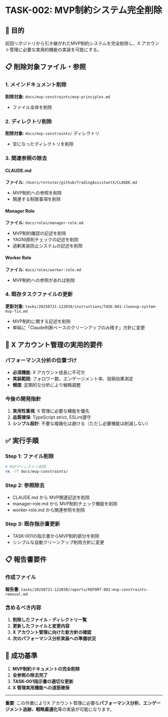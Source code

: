 # TASK-002: MVP制約システム完全削除

## 🎯 目的
前回リポジトリから引き継がれたMVP制約システムを完全削除し、X アカウント管理に必要な実用的機能の実装を可能にする。

## 📋 削除対象ファイル・参照

### 1. メインドキュメント削除
**削除対象**: `docs/mvp-constraints/mvp-principles.md`
- ファイル全体を削除

### 2. ディレクトリ削除
**削除対象**: `docs/mvp-constraints/` ディレクトリ
- 空になったディレクトリを削除

### 3. 関連参照の除去

#### CLAUDE.md
**ファイル**: `/Users/rnrnstar/github/TradingAssistantX/CLAUDE.md`
- MVP制約への参照を削除
- 関連する制限事項を削除

#### Manager Role
**ファイル**: `docs/roles/manager-role.md`
- MVP制約確認の記述を削除
- YAGNI原則チェックの記述を削除
- 過剰実装防止システムの記述を削除

#### Worker Role  
**ファイル**: `docs/roles/worker-role.md`
- MVP制約への参照があれば削除

### 4. 既存タスクファイルの更新
**更新対象**: `tasks/20250721-122038/instructions/TASK-001-cleanup-system-mvp-fix.md`
- MVP制約に関する記述を削除
- 単純に「Claude判断ベースのクリーンアップのみ残す」方針に変更

## 🚀 X アカウント管理の実用的要件

### パフォーマンス分析の位置づけ
- **必須機能**: X アカウント成長に不可欠
- **実装範囲**: フォロワー数、エンゲージメント率、投稿効果測定
- **頻度**: 定期的な分析により戦略調整

### 今後の開発指針
1. **実用性重視**: X 管理に必要な機能を優先
2. **品質確保**: TypeScript strict, ESLint遵守
3. **シンプル設計**: 不要な複雑化は避ける（ただし必要機能は削減しない）

## ✅ 実行手順

### Step 1: ファイル削除
```bash
# MVPディレクトリ削除
rm -rf docs/mvp-constraints/
```

### Step 2: 参照除去
- CLAUDE.md から MVP関連記述を削除
- manager-role.md から MVP制約チェック機能を削除
- worker-role.md から関連参照を削除

### Step 3: 既存指示書更新
- TASK-001の指示書からMVP制約部分を削除
- シンプルな自動クリーンアップ削除方針に変更

## 📋 報告書要件

### 作成ファイル
**報告書**: `tasks/20250721-122038/reports/REPORT-002-mvp-constraints-removal.md`

### 含めるべき内容
1. **削除したファイル・ディレクトリ一覧**
2. **更新したファイルと変更内容**
3. **X アカウント管理に向けた新方針の確認**
4. **次のパフォーマンス分析実装への準備状況**

## 🎯 成功基準

1. **MVP制約ドキュメントの完全削除**
2. **全参照の除去完了**
3. **TASK-001指示書の適切な更新**
4. **X 管理実用機能への道筋確保**

---

**重要**: この作業によりX アカウント管理に必要な**パフォーマンス分析、エンゲージメント追跡、戦略最適化**等の実装が可能になります。